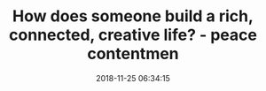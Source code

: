 ---
date: 2018-11-25 06:34:15
link:
  source: pocket
  source_url: https://getpocket.com
  text: How does someone build a rich, connected, creative life? - peace contentmen
  url: https://ask.metafilter.com/328620/How-does-someone-build-a-rich-connected-creative-life#inline-4732187
slug: how-does-someone-build-a-rich-connected-creative-life-peace-contentmen
source: pocket
title: How does someone build a rich, connected, creative life? - peace contentmen
---